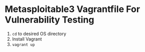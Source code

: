 # Metasploitable3 Vagrantfile For Vulnerability Testing


1. `cd` to desired OS directory
2. Install Vagrant
3. `vagrant up` 
